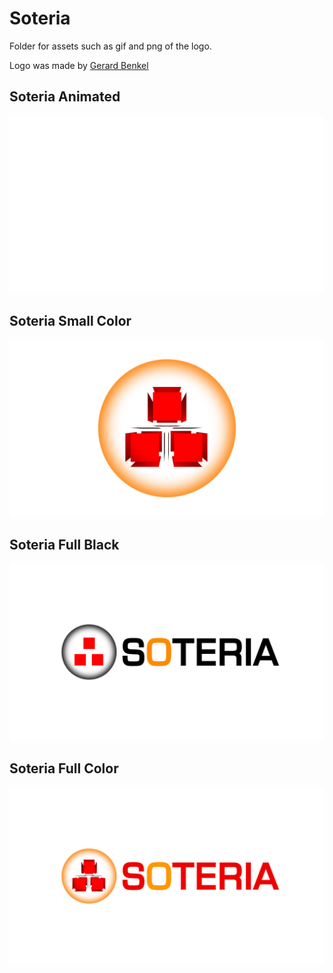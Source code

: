 # Soteria

Folder for assets such as gif and png of the logo. 

Logo was made by [Gerard Benkel](https://www.linkedin.com/in/gerard-benkel-21283013/)

## Soteria Animated
![Soteria_animated](https://raw.githubusercontent.com/leobenkel/Soteria/master/assets/Soteria_animated.gif)

## Soteria Small Color
![Soteria_small_color](https://raw.githubusercontent.com/leobenkel/Soteria/master/assets/Soteria_small_color.png)

## Soteria Full Black
![Soteria_full_black](https://raw.githubusercontent.com/leobenkel/Soteria/master/assets/Soteria_full_black.png)

## Soteria Full Color
![Soteria_full_color](https://raw.githubusercontent.com/leobenkel/Soteria/master/assets/Soteria_full_color.png)

